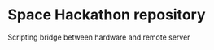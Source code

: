Space Hackathon repository
==========================

Scripting bridge between hardware and remote server



